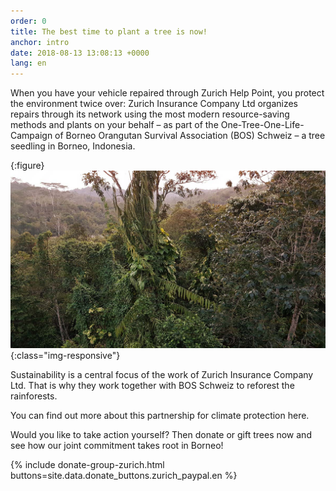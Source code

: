 ```yaml
---
order: 0
title: The best time to plant a tree is now!
anchor: intro
date: 2018-08-13 13:08:13 +0000
lang: en
---
```

When you have your vehicle repaired through Zurich Help Point, you protect the environment twice over: Zurich Insurance Company Ltd organizes repairs through its network using the most modern resource-saving methods and plants on your behalf – as part of the One-Tree-One-Life-Campaign of Borneo Orangutan Survival Association (BOS) Schweiz – a tree seedling in Borneo, Indonesia.

{:figure}
![Forest](/assets/img/intro_forest.jpg){:class="img-responsive"}
<!-- _Source: BOS Switzerland_ -->

Sustainability is a central focus of the work of Zurich Insurance Company Ltd. That is why they work together with BOS Schweiz to reforest the rainforests. 

You can find out more about this partnership for climate protection here. 

Would you like to take action yourself? Then donate or gift trees now and see how our joint commitment takes root in Borneo!

{% include donate-group-zurich.html buttons=site.data.donate_buttons.zurich_paypal.en %}

